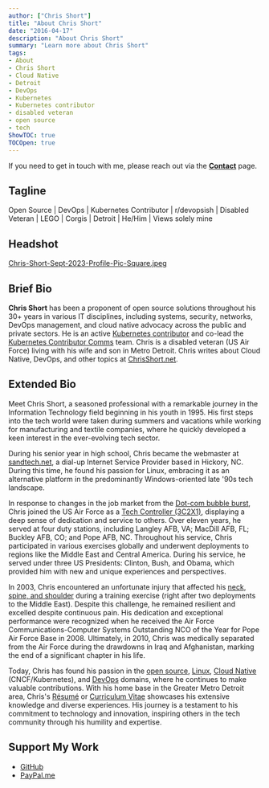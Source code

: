 ```yaml
---
author: ["Chris Short"]
title: "About Chris Short"
date: "2016-04-17"
description: "About Chris Short"
summary: "Learn more about Chris Short"
tags:
- About
- Chris Short
- Cloud Native
- Detroit
- DevOps
- Kubernetes
- Kubernetes contributor
- disabled veteran
- open source
- tech
ShowTOC: true
TOCOpen: true
---
```


If you need to get in touch with me, please reach out via the [**Contact**](/contact/) page.

## Tagline

Open Source | DevOps | Kubernetes Contributor | r/devopsish | Disabled Veteran | LEGO | Corgis | Detroit | He/Him | Views solely mine

## Headshot

[Chris-Short-Sept-2023-Profile-Pic-Square.jpeg](/about/Chris-Short-Sept-2023-Profile-Pic-Square.jpeg)

## Brief Bio

**Chris Short** has been a proponent of open source solutions throughout his 30+ years in various IT disciplines, including systems, security, networks, DevOps management, and cloud native advocacy across the public and private sectors. He is an active [Kubernetes contributor](https://kubernetes.dev) and co-lead the [Kubernetes Contributor Comms](https://github.com/kubernetes/community/tree/master/communication/contributor-comms) team. Chris is a disabled veteran (US Air Force) living with his wife and son in Metro Detroit. Chris writes about Cloud Native, DevOps, and other topics at [ChrisShort.net](/).

## Extended Bio

Meet Chris Short, a seasoned professional with a remarkable journey in the Information Technology field beginning in his youth in 1995. His first steps into the tech world were taken during summers and vacations while working for manufacturing and textile companies, where he quickly developed a keen interest in the ever-evolving tech sector.

During his senior year in high school, Chris became the webmaster at [sandtech.net](https://web.archive.org/web/20170610072205/http://sandtech.net/), a dial-up Internet Service Provider based in Hickory, NC. During this time, he found his passion for Linux, embracing it as an alternative platform in the predominantly Windows-oriented late '90s tech landscape.

In response to changes in the job market from the [Dot-com bubble burst](https://en.wikipedia.org/wiki/Dot-com_bubble), Chris joined the US Air Force as a [Tech Controller (3C2X1)](https://chrisshort.net/3c2x1-tech-control/), displaying a deep sense of dedication and service to others. Over eleven years, he served at four duty stations, including Langley AFB, VA; MacDill AFB, FL; Buckley AFB, CO; and Pope AFB, NC. Throughout his service, Chris participated in various exercises globally and underwent deployments to regions like the Middle East and Central America. During his service, he served under three US Presidents: Clinton, Bush, and Obama, which provided him with new and unique experiences and perspectives.

In 2003, Chris encountered an unfortunate injury that affected his [neck, spine, and shoulder](/disability) during a training exercise (right after two deployments to the Middle East). Despite this challenge, he remained resilient and excelled despite continuous pain. His dedication and exceptional performance were recognized when he received the Air Force Communications-Computer Systems Outstanding NCO of the Year for Pope Air Force Base in 2008. Ultimately, in 2010, Chris was medically separated from the Air Force during the drawdowns in Iraq and Afghanistan, marking the end of a significant chapter in his life.

Today, Chris has found his passion in the [open source](https://chrisshort.net/tags/open-source/), [Linux](https://chrisshort.net/tags/linux/), [Cloud Native](https://chrisshort.net/tags/cloud-native/) (CNCF/Kubernetes), and [DevOps](https://devopsish.com/what-is-devops/) domains, where he continues to make valuable contributions. With his home base in the Greater Metro Detroit area, Chris's [Résumé](https://bit.ly/3GDKYte) or [Curriculum Vitae](https://chrisshort.net/curriculum-vitae/) showcases his extensive knowledge and diverse experiences. His journey is a testament to his commitment to technology and innovation, inspiring others in the tech community through his humility and expertise.

## Support My Work

* [GitHub](https://github.com/sponsors/chris-short)
* [PayPal.me](https://paypal.me/devopsish)
